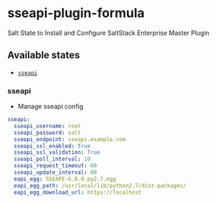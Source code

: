 # sseapi-plugin-formula
Salt State to Install and Configure SaltStack Enterprise Master Plugin

## Available states

- [`sseapi`](#sseapi)

### sseapi

- Manage sseapi config

```yaml
sseapi:
  sseapi_username: root
  sseapi_password: salt
  sseapi_endpoint: sseapi.example.com
  sseapi_ssl_enabled: True
  sseapi_ssl_validation: True
  sseapi_poll_interval: 10
  sseapi_request_timeout: 60
  sseapi_update_interval: 60
  eapi_egg: SSEAPE-6.0.0-py2.7.egg
  eapi_egg_path: /usr/local/lib/python2.7/dist-packages/
  eapi_egg_download_url: https://localhost
```
